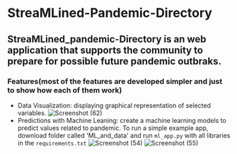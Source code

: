 # StreaMLined-Pandemic-Directory #
## StreaMLined_pandemic-Directory is an web application that supports the community to prepare for possible future pandemic outbraks. ##
### **Features**(most of the features are developed simpler and just to show how each of them work) ###
- Data Visualization: displaying graphical representation of selected variables.
![Screenshot (62)](https://user-images.githubusercontent.com/76488736/129466998-4867a9bc-3883-467c-9a47-f9bd6766ada1.png)
- Predictions with Machine Leaning: create a machine learning models to predict values related to pandemic. To run a simple example app, download folder called 'ML_and_data' and run `ml_app.py` with all libraries in the `requirements.txt`
![Screenshot (54)](https://user-images.githubusercontent.com/76488736/129467077-9b10a796-a70a-490c-9596-504e0dcdaab5.png)
![Screenshot (55)](https://user-images.githubusercontent.com/76488736/129467112-a1fe2517-9925-47a3-b6fe-9d4f7a40e2d9.png)


